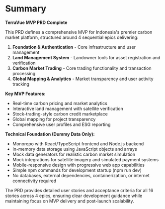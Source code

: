 # Summary

**TerraVue MVP PRD Complete**

This PRD defines a comprehensive MVP for Indonesia's premier carbon market platform, structured around 4 sequential epics delivering:

1. **Foundation & Authentication** - Core infrastructure and user management
2. **Land Management System** - Landowner tools for asset registration and verification  
3. **Carbon Market Trading** - Core trading functionality and transaction processing
4. **Global Mapping & Analytics** - Market transparency and user activity tracking

**Key MVP Features:**
- Real-time carbon pricing and market analytics
- Interactive land management with satellite verification
- Stock-trading-style carbon credit marketplace
- Global mapping for project transparency
- Comprehensive user profiles and ESG reporting

**Technical Foundation (Dummy Data Only):**
- Monorepo with React/TypeScript frontend and Node.js backend
- In-memory data storage using JavaScript objects and arrays
- Mock data generators for realistic carbon market simulation
- Mock integrations for satellite imagery and simulated payment systems
- Mobile-responsive design with progressive web app capabilities
- Simple npm commands for development startup (npm run dev)
- No databases, external dependencies, containerization, or internet connectivity required

The PRD provides detailed user stories and acceptance criteria for all 16 stories across 4 epics, ensuring clear development guidance while maintaining focus on MVP delivery and post-launch scalability.

